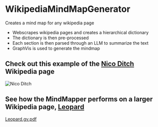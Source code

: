 # WikipediaMindMapGenerator

Creates a mind map for any wikipedia page
- Webscrapes wikipedia pages and creates a hierarchical dictionary
- The dictionary is then pre-processed
- Each section is then parsed through an LLM to summarize the text
- GraphVis is used to generate the mindmap

## Check out this example of the [Nico Ditch](https://en.wikipedia.org/wiki/Nico_Ditch) Wikipedia page
![Nico Ditch](https://github.com/jspooons/WikipediaMindMapGenerator/assets/25199093/602c8305-1228-477d-9e9a-2d5af3bc7c52)

## See how the MindMapper performs on a larger Wikipedia page, [Leopard](https://en.wikipedia.org/wiki/Leopard)
[Leopard.gv.pdf](https://github.com/jspooons/WikipediaMindMapGenerator/files/13488337/Leopard.gv.pdf)
